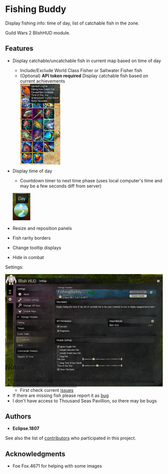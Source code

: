 # Fishing Buddy
Display fishing info: time of day, list of catchable fish in the zone. 

Guild Wars 2 BlishHUD module.

## Features
  * Display catchable/uncatchable fish in current map based on time of day 
    * Include/Exclude World Class Fisher or Saltwater Fisher fish
    * (Optional) **API token required** Display catchable fish based on
        current achievements <div style="width:128px; height:256px">
        ![Fish](/screenshots/FishPanelScreenshot.png?raw=true "Panels w/ mouseover details of uncaught fish")
        </div>
  * Display time of day
    * Countdown timer to next time phase (uses local computer's time and may be a few seconds diff from server)

    ![TimeOfDay](/screenshots/TimeOfDayScreenshot.png?raw=true "Images to display time of day")
  
  * Resize and reposition panels
  * Fish rarity borders
  * Change tooltip displays
  * Hide in combat

Settings:<div style="width:512; height:256px">
![Settings](/screenshots/SettingsScreenshot.png?raw=true "Settings")
</div>

## Notes
* Currently no API available to display equipped bait & lure :(
* [Feature enhancement requests](https://github.com/EclipseTech/FishingBuddy/issues/new?assignees=&labels=&template=feature_request.md&title=)
  * First check current [issues](https://github.com/EclipseTech/FishingBuddy/issues)
* If there are missing fish please report it as [bug](https://github.com/EclipseTech/FishingBuddy/issues/new?assignees=&labels=&template=bug_report.md&title=)
* I don't have access to Thousand Seas Pavillion, so there may be bugs

## Authors
  - **Eclipse.1807**

See also the list of
[contributors](https://github.com/EclipseTech/FishingBuddy/contributors)
who participated in this project.

## Acknowledgments
  - Foe Fox.4671 for helping with some images
